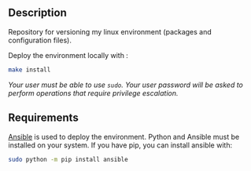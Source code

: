 ## Description
Repository for versioning my linux environment (packages and configuration files).

Deploy the environment locally with :
```bash
make install
```

*Your user must be able to use `sudo`.
Your user password will be asked to perform operations that require privilege escalation.*

## Requirements
[Ansible](https://docs.ansible.com/ansible/latest/index.html) is used to deploy the environment. Python and Ansible must be installed on your system.
If you have pip, you can install ansible with:
```bash
sudo python -m pip install ansible
```